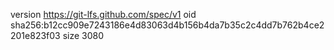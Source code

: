 version https://git-lfs.github.com/spec/v1
oid sha256:b12cc909e7243186e4d83063d4b156b4da7b35c2c4dd7b762b4ce2201e823f03
size 3080
